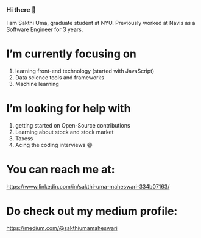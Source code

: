 ### Hi there 👋

<!--
**sakthiuma/sakthiuma** is a ✨ _special_ ✨ repository because its `README.md` (this file) appears on your GitHub profile.

Here are some ideas to get you started:

- 🔭 I’m currently working on ...
- 🌱 I’m currently learning ...
- 👯 I’m looking to collaborate on ...
- 🤔 I’m looking for help with ...
- 💬 Ask me about ...
- 📫 How to reach me: ...
- 😄 Pronouns: ...
- ⚡ Fun fact: ...
-->

I am Sakthi Uma, graduate student at NYU. Previously worked at Navis as a Software Engineer for 3 years.

# I’m currently focusing on 
1. learning front-end technology (started with JavaScript)
2. Data science tools and frameworks
3. Machine learning

# I’m looking for help with 
1. getting started on Open-Source contributions
2. Learning about stock and stock market
3. Taxess
4. Acing the coding interviews 😄

# You can reach me at:
https://www.linkedin.com/in/sakthi-uma-maheswari-334b07163/

# Do check out my medium profile:
https://medium.com/@sakthiumamaheswari

